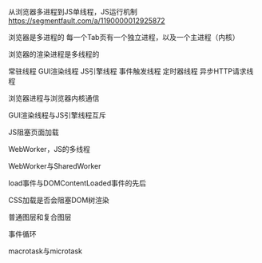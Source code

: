 从浏览器多进程到JS单线程，JS运行机制
https://segmentfault.com/a/1190000012925872

浏览器是多进程的
每一个Tab页有一个独立进程，以及一个主进程（内核）

浏览器的渲染进程是多线程的

常驻线程
GUI渲染线程
JS引擎线程
事件触发线程
定时器线程
异步HTTP请求线程

浏览器进程与浏览器内核通信


GUI渲染线程与JS引擎线程互斥

JS阻塞页面加载

WebWorker，JS的多线程

WebWorker与SharedWorker

load事件与DOMContentLoaded事件的先后

CSS加载是否会阻塞DOM树渲染

普通图层和复合图层

事件循环

macrotask与microtask
